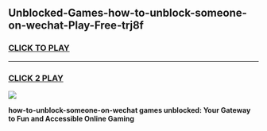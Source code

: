 
## Unblocked-Games-how-to-unblock-someone-on-wechat-Play-Free-trj8f
<h3>
<a href="https://premium76.site?title=how-to-unblock-someone-on-wechat&ref=21A">CLICK TO PLAY</a></h3>
<hr>

<h3>
<a href="https://premium76.site?title=how-to-unblock-someone-on-wechat&ref=21A">CLICK 2 PLAY</a>
  
</h3>

<a href="https://premium76.site?title=how-to-unblock-someone-on-wechat&ref=21A"><img src="https://clearcache.store/games.png"></a>


**how-to-unblock-someone-on-wechat games unblocked: Your Gateway to Fun and Accessible Online Gaming**
